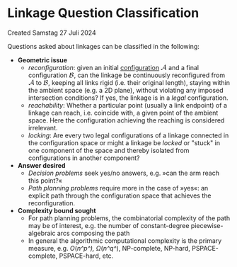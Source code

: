 # Linkage Question Classification
Created Samstag 27 Juli 2024

Questions asked about linkages can be classified in the following:


* **Geometric issue**
	* *reconfiguration*: given an initial [configuration](./Linkage_Configuration.md) ![](./Linkage_Question_Classification/equation001.png) and a final configuration ![](./Linkage_Question_Classification/equation002.png), can the linkage be continuously reconfigured from ![](./Linkage_Question_Classification/equation001.png) to ![](./Linkage_Question_Classification/equation002.png), keeping all links rigid (i.e. their original length), staying within the ambient space (e.g. a 2D plane), without violating any imposed intersection conditions? If yes, the linkage is in a *legal* configuration.
	* *reachability*: Whether a particular point (usually a link endpoint) of a linkage can reach, i.e. coincide with, a given point of the ambient space. Here the configuration achieving the reaching is considered irrelevant.
	* *locking*: Are every two legal configurations of a linkage connected in the configuration space or might a linkage be *locked* or "stuck" in one component of the space and thereby isolated from configurations in another component?
* **Answer desired**
	* *Decision problems* seek yes/no answers, e.g. »can the arm reach this point?«
	* *Path planning problems* require more in the case of »yes«: an explicit path through the configuration space that achieves the reconfiguration.
* **Complexity bound sought**
	* For path planning problems, the combinatorial complexity of the path may be of interest, e.g. the number of constant-degree piecewise-algebraic arcs composing the path
	* In general the algorithmic computational complexity is the primary measure, e.g. *O*(*n^p^), Ω*(*n^q^*), NP-complete, NP-hard, PSPACE-complete, PSPACE-hard, etc.


